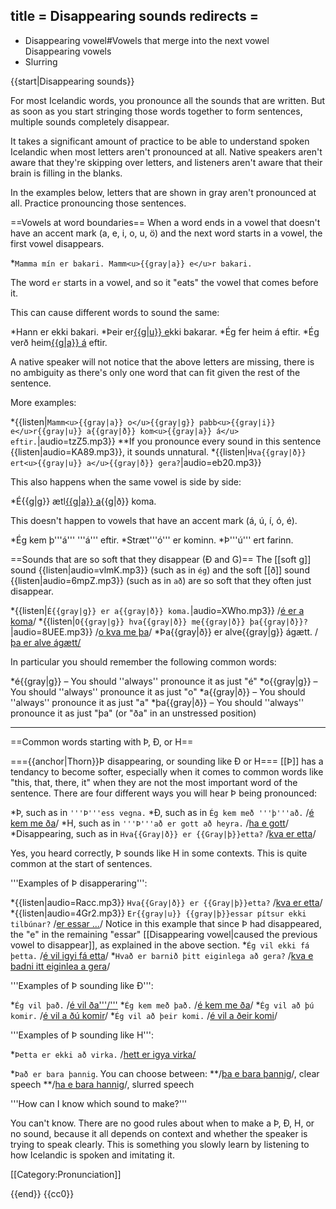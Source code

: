 title = Disappearing sounds
redirects =
-
- Disappearing vowel#Vowels that merge into the next vowel Disappearing vowels
- Slurring
>>>>

{{start|Disappearing sounds}}
<level a1/>

For most Icelandic words, you pronounce all the sounds that are written. But as soon as you start stringing those words together to form sentences, multiple sounds completely disappear.

It takes a significant amount of practice to be able to understand spoken Icelandic when most letters aren't pronounced at all. Native speakers aren't aware that they're skipping over letters, and listeners aren't aware that their brain is filling in the blanks.

In the examples below, letters that are shown in gray aren't pronounced at all. Practice pronouncing those sentences.

==Vowels at word boundaries==
When a word ends in a vowel that doesn't have an accent mark (a, e, i, o, u, ö) and the next word starts in a vowel, the first vowel disappears.

*`Mamma mín er bakari. Mamm<u>{{gray|a}} e</u>r bakari.`

The word `er` starts in a vowel, and so it "eats" the vowel that comes before it.

This can cause different words to sound the same:

*Hann er ekki bakari.
*Þeir er<u>{{g|u}} e</u>kki bakarar.
*Ég fer heim á eftir.
*Ég verð heim<u>{{g|a}} á</u> eftir.

A native speaker will not notice that the above letters are missing, there is no ambiguity as there's only one word that can fit given the rest of the sentence.

More examples:

*{{listen|`Mamm<u>{{gray|a}} o</u>{{gray|g}} pabb<u>{{gray|i}} e</u>r{{gray|u}} a{{gray|ð}} kom<u>{{gray|a}} á</u> eftir.`|audio=tzZ5.mp3}}
**If you pronounce every sound in this sentence {{listen|audio=KA89.mp3}}, it sounds unnatural.
*{{listen|`Hva{{gray|ð}} ert<u>{{gray|u}} a</u>{{gray|ð}} gera?`|audio=eb20.mp3}}

This also happens when the same vowel is side by side:

*É{{g|g}} ætl<u>{{g|a}} a</u>{{g|ð}} koma.

This doesn't happen to vowels that have an accent mark (á, ú, í, ó, é).

*Ég kem þ'''á''' '''á''' eftir.
*Stræt'''ó''' er kominn.
*Þ'''ú''' ert farinn.

==Sounds that are so soft that they disappear (Ð and G)==
The [[soft g]] sound {{listen|audio=vlmK.mp3}} (such as in `ég`) and the soft [[ð]] sound {{listen|audio=6mpZ.mp3}} (such as in `að`) are so soft that they often just disappear. 

*{{listen|`É{{gray|g}} er a{{gray|ð}} koma.`|audio=XWho.mp3}} /<u>é er a koma</u>/
*{{listen|`O{{gray|g}} hva{{gray|ð}} me{{gray|ð}} þa{{gray|ð}}?`|audio=8UEE.mp3}} /<u>o kva me þa</u>/
*Þa{{gray|ð}} er alve{{gray|g}} ágætt. /<u>þa er alve ágætt/</u>

In particular you should remember the following common words:

*é{{gray|g}} – You should ''always'' pronounce it as just "é"
*o{{gray|g}} – You should ''always'' pronounce it as just "o"
*a{{gray|ð}} – You should ''always'' pronounce it as just "a"
*þa{{gray|ð}} – You should ''always'' pronounce it as just "þa" (or "ða" in an unstressed position)

***

==Common words starting with Þ, Ð, or H==
<level a2/>

==={{anchor|Thorn}}Þ disappearing, or sounding like Ð or H===
[[Þ]] has a tendancy to become softer, especially when it comes to common words like "this, that, there, it" when they are not the most important word of the sentence. There are four different ways you will hear Þ being pronounced:

*Þ, such as in `'''Þ'''ess vegna.`
*Ð, such as in `Ég kem með '''þ'''að.` /<u>é kem me ða</u>/
*H, such as in `'''Þ'''að er gott að heyra.` /<u>ha e gott</u>/
*Disappearing, such as in `Hva{{Gray|ð}} er {{Gray|þ}}etta?` /<u>kva er etta</u>/

Yes, you heard correctly, Þ sounds like H in some contexts. This is quite common at the start of sentences.

'''Examples of Þ disapperaring''':

*{{listen|audio=Racc.mp3}} `Hva{{Gray|ð}} er {{Gray|þ}}etta?` /<u>kva er etta</u>/
*{{listen|audio=4Gr2.mp3}} `Er{{gray|u}} {{gray|þ}}essar pítsur ekki tilbúnar?` /<u>er essar ...</u>/ Notice in this example that since Þ had disappeared, the "e" in the remaining "essar" [[Disappearing vowel|caused the previous vowel to disappear]], as explained in the above section.
*`Ég vil ekki fá þetta.` /<u>é vil igyi fá etta</u>/
*`Hvað er barnið þitt eiginlega að gera?` /<u>kva e badni itt eiginlea a gera</u>/

'''Examples of Þ sounding like Ð''':

*`Ég vil það.` /<u>é vil ða'''/'''</u>
*`Ég kem með það.` /<u>é kem me ða</u>/
*`Ég vil að þú komir.` /<u>é vil a ðú komir</u>/
*`Ég vil að þeir komi.` /<u>é vil a ðeir komi</u>/

'''Examples of Þ sounding like H''':

*`Þetta er ekki að virka.` /<u>hett er igya virka/</u>

*`Það er bara þannig`. You can choose between:
**/<u>þa e bara þannig</u>/, clear speech
**/<u>ha e bara hannig</u>/, slurred speech

'''How can I know which sound to make?'''

You can't know. There are no good rules about when to make a Þ, Ð, H, or no sound, because it all depends on context and whether the speaker is trying to speak clearly. This is something you slowly learn by listening to how Icelandic is spoken and imitating it.

<!-- Further examples:

Hvað með þig?
Hvað heitirðu?
Þakka þér fyrir
Þad er alveg nóg
Ég er búinn að fá nóg
Hvað ertu að gera í dag?
Þessi pottur er of heitur, maður!
Ekki hlusta á þennan mann
Hvað á ég að gera?
Þá er komið að því
Við þurfum að fara þangað aftur
Mmm, góð sána og góðir vinir
Ég shnappaði bara -->


[[Category:Pronunciation]]

{{end}}
<noinclude>{{cc0}}</noinclude>